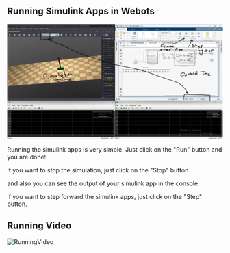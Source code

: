 ## Running Simulink Apps in Webots

![RunningImage](../assets/images/usage/running1.png)

Running the simulink apps is very simple. Just click on the "Run" button and you are done!

if you want to stop the simulation, just click on the "Stop" button.

and also you can see the output of your simulink app in the console.

if you want to step forward the simulink apps, just click on the "Step" button.

## Running Video

![RunningVideo](../assets/videos/running/running.gif)